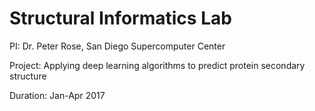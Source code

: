 # Structural Informatics Lab
PI: Dr. Peter Rose, San Diego Supercomputer Center

Project: Applying deep learning algorithms to predict protein secondary structure

Duration: Jan-Apr 2017
